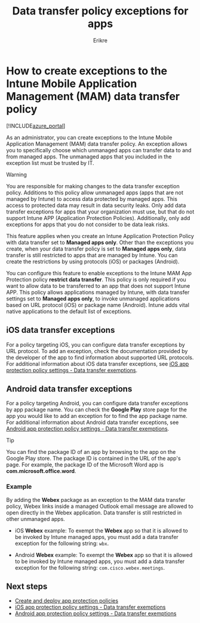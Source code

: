 ﻿---
# required metadata

title: Data transfer policy exceptions for apps 
titleSuffix: Microsoft Intune
description: Create exceptions to the Intune Mobile Application Management (MAM) data transfer policy.
keywords:
author: Erikre
ms.author: erikre
manager: dougeby
ms.date: 03/26/2018
ms.topic: article
ms.prod:
ms.service: microsoft-intune
ms.technology:
ms.assetid: f9015e3a-c22c-42eb-90e6-ba48dee3a41d

# optional metadata

#ROBOTS:

#audience:
#ms.devlang:
ms.reviewer: joglocke
ms.suite: ems
#ms.tgt_pltfrm:
ms.custom: intune-azure
---

# How to create exceptions to the Intune Mobile Application Management (MAM) data transfer policy

[!INCLUDE[azure_portal](./includes/azure_portal.md)]

As an administrator, you can create exceptions to the Intune Mobile Application Management (MAM) data transfer policy. An exception allows you to specifically choose which unmanaged apps can transfer data to and from managed apps. The unmanaged apps that you included in the exception list must be trusted by IT. 

>[!WARNING] 
> You are responsible for making changes to the data transfer exception policy. Additions to this policy allow unmanaged apps (apps that are not managed by Intune) to access data protected by managed apps. This access to protected data may result in data security leaks. Only add data transfer exceptions for apps that your organization must use, but that do not support Intune APP (Application Protection Policies). Additionally, only add exceptions for apps that you do not consider to be data leak risks.

This feature applies when you create an Intune Application Protection Policy with data transfer set to **Managed apps only**. Other than the exceptions you create, when your data transfer policy is set to **Managed apps only**, data transfer is still restricted to apps that are managed by Intune. You can create the restrictions by using protocols (iOS) or packages (Android).

You can configure this feature to enable exceptions to the Intune MAM App Protection policy **restrict data transfer**. This policy is only required if you want to allow data to be transferred to an app that does not support Intune APP. This policy allows applications managed by Intune, with data transfer settings set to **Managed apps only**, to invoke unmanaged applications based on URL protocol (iOS) or package name (Android). Intune adds vital native applications to the default list of exceptions. 

## iOS data transfer exceptions
For a policy targeting iOS, you can configure data transfer exceptions by URL protocol. To add an exception, check the documentation provided by the developer of the app to find information about supported URL protocols. For additional information about iOS data transfer exceptions, see [iOS app protection policy settings - Data transfer exemptions](app-protection-policy-settings-ios.md#data-transfer-exemptions).

## Android data transfer exceptions
For a policy targeting Android, you can configure data transfer exceptions by app package name. You can check the **Google Play** store page for the app you would like to add an exception for to find the app package name. For additional information about Android data transfer exceptions, see [Android app protection policy settings - Data transfer exemptions](app-protection-policy-settings-android.md#data-transfer-exemptions).


>[!TIP]
> You can find the package ID of an app by browsing to the app on the Google Play store. The package ID is contained in the URL of the app's page. For example, the package ID of the Microsoft Word app is **com.microsoft.office.word**.

### Example
By adding the **Webex** package as an exception to the MAM data transfer policy, Webex links inside a managed Outlook email message are allowed to open directly in the Webex application. Data transfer is still restricted in other unmanaged apps.

- iOS **Webex** example:
    To exempt the **Webex** app so that it is allowed to be invoked by Intune managed apps, you must add a data transfer exception for the following string: <code>wbx</code>.

- Android **Webex** example:
    To exempt the **Webex** app so that it is allowed to be invoked by Intune managed apps, you must add a data transfer exception for the following string: <code>com.cisco.webex.meetings</code>. 

## Next steps

- [Create and deploy app protection policies](app-protection-policies.md)
- [iOS app protection policy settings - Data transfer exemptions](app-protection-policy-settings-ios.md#data-transfer-exemptions)
- [Android app protection policy settings - Data transfer exemptions](app-protection-policy-settings-android.md#data-transfer-exemptions)
